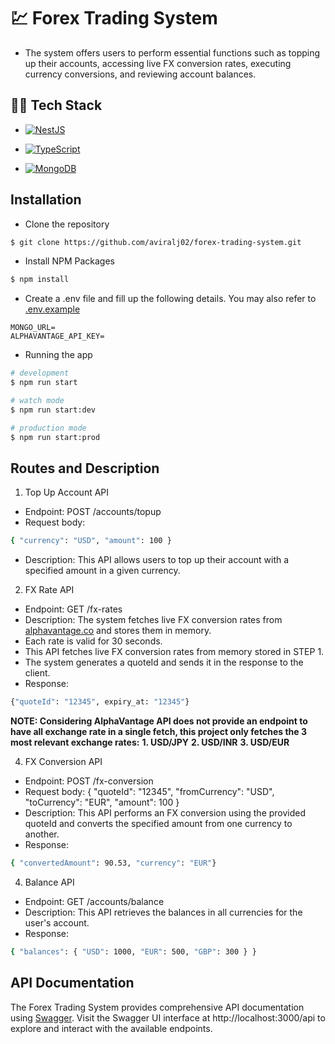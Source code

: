 # 💹 Forex Trading System

- The system offers users to perform essential functions such as topping up their accounts, accessing live FX conversion rates, executing currency conversions, and reviewing account balances.

## 🧑‍💻 Tech Stack

- [![NestJS](https://img.shields.io/badge/nestjs-%23E0234E.svg?style=for-the-badge&logo=nestjs&logoColor=white)](https://nestjs.com/)

- [![TypeScript](https://img.shields.io/badge/typescript-%23007ACC.svg?style=for-the-badge&logo=typescript&logoColor=white)](https://www.typescriptlang.org/)

* [![MongoDB](https://img.shields.io/badge/MongoDB-%234ea94b.svg?style=for-the-badge&logo=mongodb&logoColor=white)](https://www.mongodb.com/)

## Installation

- Clone the repository

```bash
$ git clone https://github.com/aviralj02/forex-trading-system.git
```

- Install NPM Packages

```bash
$ npm install
```

- Create a .env file and fill up the following details. You may also refer to [.env.example](./.env.example)

```
MONGO_URL=
ALPHAVANTAGE_API_KEY=
```

- Running the app

```bash
# development
$ npm run start

# watch mode
$ npm run start:dev

# production mode
$ npm run start:prod
```

## Routes and Description

1. Top Up Account API

- Endpoint: POST /accounts/topup
- Request body:

```bash
{ "currency": "USD", "amount": 100 }
```

- Description: This API allows users to top up their account with a specified amount in a given currency.

2. FX Rate API

- Endpoint: GET /fx-rates
- Description: The system fetches live FX conversion rates from [alphavantage.co](<(https://www.alphavantage.co)>) and stores
  them in memory.
- Each rate is valid for 30 seconds.
- This API fetches live FX conversion rates from memory
  stored in STEP 1.
- The system generates a quoteId and sends it in the response to the
  client.
- Response:

```bash
{"quoteId": "12345", expiry_at: "12345"}
```

**NOTE: Considering AlphaVantage API does not provide an endpoint to have all exchange rate in a single fetch, this project only fetches the 3 most relevant exchange rates:**
**1. USD/JPY**
**2. USD/INR**
**3. USD/EUR**

4. FX Conversion API

- Endpoint: POST /fx-conversion
- Request body: { "quoteId": "12345", "fromCurrency": "USD",
  "toCurrency": "EUR", "amount": 100 }
- Description: This API performs an FX conversion using the provided
  quoteId and converts the specified amount from one currency to
  another.
- Response:

```bash
{ "convertedAmount": 90.53, "currency": "EUR"}
```

4. Balance API

- Endpoint: GET /accounts/balance
- Description: This API retrieves the balances in all currencies for the
  user's account.
- Response:

```bash
{ "balances": { "USD": 1000, "EUR": 500, "GBP": 300 } }
```

## API Documentation

The Forex Trading System provides comprehensive API documentation using [Swagger](https://swagger.io/). Visit the Swagger UI interface at http://localhost:3000/api to explore and interact with the available endpoints.
